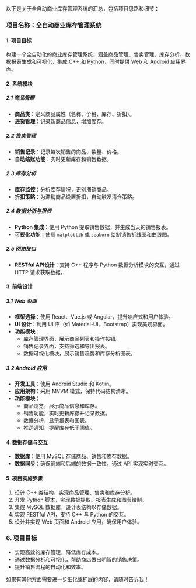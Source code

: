 以下是关于全自动商业库存管理系统的汇总，包括项目思路和细节：

### 项目名称：全自动商业库存管理系统

#### 1. 项目目标
构建一个全自动化的商业库存管理系统，涵盖商品管理、售卖管理、库存分析、数据报表生成和可视化，集成 C++ 和 Python，同时提供 Web 和 Android 应用界面。

#### 2. 系统模块

##### 2.1 商品管理
- **商品类**：定义商品属性（名称、价格、库存、折扣）。
- **进货管理**：记录新商品信息，增加库存。

##### 2.2 售卖管理
- **销售记录**：记录每次销售的商品、数量、价格。
- **自动结账功能**：实时更新库存和销售数据。

##### 2.3 库存分析
- **库存监控**：分析库存情况，识别滞销商品。
- **折扣策略**：为滞销商品设置折扣，自动触发清仓策略。

##### 2.4 数据分析与报表
- **Python 集成**：使用 Python 提取销售数据，并生成当天的销售报表。
- **可视化功能**：使用 `matplotlib` 或 `seaborn` 绘制销售折线图和曲线图。

##### 2.5 网络接口
- **RESTful API设计**：支持 C++ 程序与 Python 数据分析模块的交互，通过 HTTP 请求获取数据。

#### 3. 前端设计

##### 3.1 Web 页面
- **框架选择**：使用 React、Vue.js 或 Angular，提升响应式和用户体验。
- **UI 设计**：利用 UI 库（如 Material-UI、Bootstrap）实现美观界面。
- **功能模块**：
  - 库存管理界面，展示商品列表和操作按钮。
  - 销售记录界面，支持筛选和导出报表。
  - 数据可视化模块，展示销售趋势和库存分析图表。

##### 3.2 Android 应用
- **开发工具**：使用 Android Studio 和 Kotlin。
- **应用架构**：采用 MVVM 模式，保持代码结构清晰。
- **功能模块**：
  - 商品浏览，展示商品信息和库存。
  - 销售功能，实时更新库存并记录数据。
  - 数据分析，显示报表和图表。
  - 推送通知，提醒库存低于阈值。

#### 4. 数据存储与交互
- **数据库**：使用 MySQL 存储商品、销售和库存数据。
- **数据同步**：确保前端和后端的数据一致性，通过 API 实现实时交互。

#### 5. 项目实施步骤
1. 设计 C++ 类结构，实现商品管理、售卖和库存分析。
2. 开发 Python 脚本，实现数据提取、报表生成和图表绘制。
3. 集成 MySQL 数据库，设计表结构以存储数据。
4. 实现 RESTful API，支持 C++ 与 Python 的交互。
5. 设计并实现 Web 页面和 Android 应用，确保用户体验。

### 6. 项目目标
- 实现高效的库存管理，降低库存成本。
- 通过数据分析和可视化，帮助商店做出明智的销售决策。
- 提升销售流程的自动化和效率。

如果有其他方面需要进一步细化或扩展的内容，请随时告诉我！
